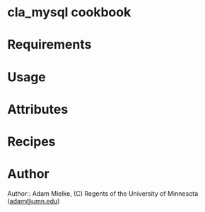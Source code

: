 # cla_mysql cookbook

# Requirements

# Usage

# Attributes

# Recipes

# Author

Author:: Adam Mielke, (C) Regents of the University of Minnesota (<adam@umn.edu>)
